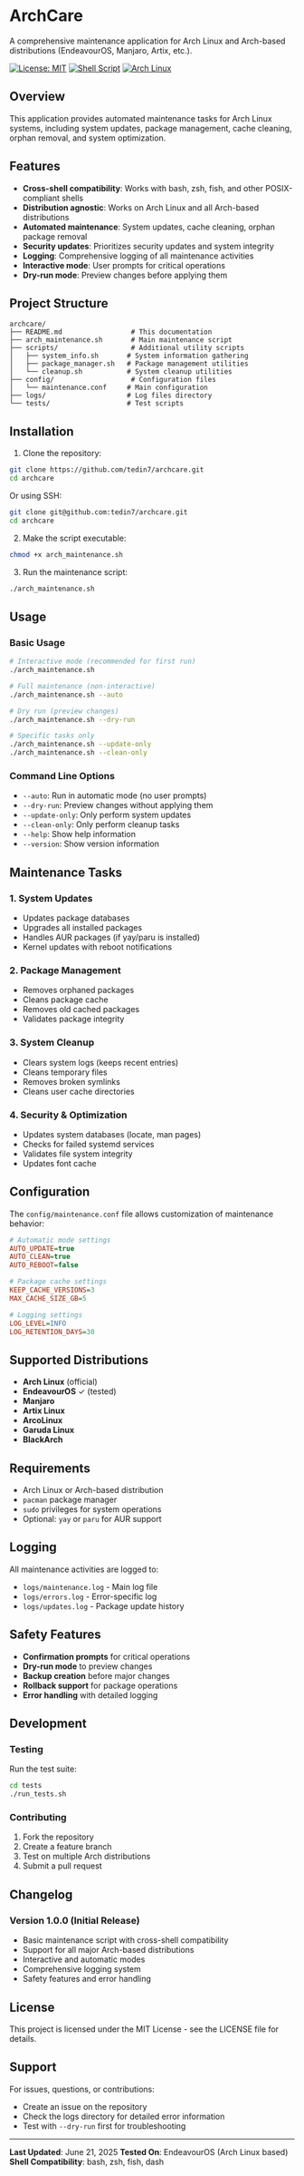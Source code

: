 # ArchCare

A comprehensive maintenance application for Arch Linux and Arch-based distributions (EndeavourOS, Manjaro, Artix, etc.).

[![License: MIT](https://img.shields.io/badge/License-MIT-yellow.svg)](https://opensource.org/licenses/MIT)
[![Shell Script](https://img.shields.io/badge/language-Shell-green.svg)](https://github.com/tedin7/archcare)
[![Arch Linux](https://img.shields.io/badge/platform-Arch%20Linux-blue.svg)](https://archlinux.org/)

## Overview

This application provides automated maintenance tasks for Arch Linux systems, including system updates, package management, cache cleaning, orphan removal, and system optimization.

## Features

- **Cross-shell compatibility**: Works with bash, zsh, fish, and other POSIX-compliant shells
- **Distribution agnostic**: Works on Arch Linux and all Arch-based distributions
- **Automated maintenance**: System updates, cache cleaning, orphan package removal
- **Security updates**: Prioritizes security updates and system integrity
- **Logging**: Comprehensive logging of all maintenance activities
- **Interactive mode**: User prompts for critical operations
- **Dry-run mode**: Preview changes before applying them

## Project Structure

```
archcare/
├── README.md                 # This documentation
├── arch_maintenance.sh       # Main maintenance script
├── scripts/                  # Additional utility scripts
│   ├── system_info.sh       # System information gathering
│   ├── package_manager.sh   # Package management utilities
│   └── cleanup.sh           # System cleanup utilities
├── config/                   # Configuration files
│   └── maintenance.conf     # Main configuration
├── logs/                    # Log files directory
└── tests/                   # Test scripts
```

## Installation

1. Clone the repository:
```bash
git clone https://github.com/tedin7/archcare.git
cd archcare
```

Or using SSH:
```bash
git clone git@github.com:tedin7/archcare.git
cd archcare
```

2. Make the script executable:
```bash
chmod +x arch_maintenance.sh
```

3. Run the maintenance script:
```bash
./arch_maintenance.sh
```

## Usage

### Basic Usage
```bash
# Interactive mode (recommended for first run)
./arch_maintenance.sh

# Full maintenance (non-interactive)
./arch_maintenance.sh --auto

# Dry run (preview changes)
./arch_maintenance.sh --dry-run

# Specific tasks only
./arch_maintenance.sh --update-only
./arch_maintenance.sh --clean-only
```

### Command Line Options

- `--auto`: Run in automatic mode (no user prompts)
- `--dry-run`: Preview changes without applying them
- `--update-only`: Only perform system updates
- `--clean-only`: Only perform cleanup tasks
- `--help`: Show help information
- `--version`: Show version information

## Maintenance Tasks

### 1. System Updates
- Updates package databases
- Upgrades all installed packages
- Handles AUR packages (if yay/paru is installed)
- Kernel updates with reboot notifications

### 2. Package Management
- Removes orphaned packages
- Cleans package cache
- Removes old cached packages
- Validates package integrity

### 3. System Cleanup
- Clears system logs (keeps recent entries)
- Cleans temporary files
- Removes broken symlinks
- Cleans user cache directories

### 4. Security & Optimization
- Updates system databases (locate, man pages)
- Checks for failed systemd services
- Validates file system integrity
- Updates font cache

## Configuration

The `config/maintenance.conf` file allows customization of maintenance behavior:

```ini
# Automatic mode settings
AUTO_UPDATE=true
AUTO_CLEAN=true
AUTO_REBOOT=false

# Package cache settings
KEEP_CACHE_VERSIONS=3
MAX_CACHE_SIZE_GB=5

# Logging settings
LOG_LEVEL=INFO
LOG_RETENTION_DAYS=30
```

## Supported Distributions

- **Arch Linux** (official)
- **EndeavourOS** ✓ (tested)
- **Manjaro**
- **Artix Linux**
- **ArcoLinux**
- **Garuda Linux**
- **BlackArch**

## Requirements

- Arch Linux or Arch-based distribution
- `pacman` package manager
- `sudo` privileges for system operations
- Optional: `yay` or `paru` for AUR support

## Logging

All maintenance activities are logged to:
- `logs/maintenance.log` - Main log file
- `logs/errors.log` - Error-specific log
- `logs/updates.log` - Package update history

## Safety Features

- **Confirmation prompts** for critical operations
- **Dry-run mode** to preview changes
- **Backup creation** before major changes
- **Rollback support** for package operations
- **Error handling** with detailed logging

## Development

### Testing

Run the test suite:
```bash
cd tests
./run_tests.sh
```

### Contributing

1. Fork the repository
2. Create a feature branch
3. Test on multiple Arch distributions
4. Submit a pull request

## Changelog

### Version 1.0.0 (Initial Release)
- Basic maintenance script with cross-shell compatibility
- Support for all major Arch-based distributions
- Interactive and automatic modes
- Comprehensive logging system
- Safety features and error handling

## License

This project is licensed under the MIT License - see the LICENSE file for details.

## Support

For issues, questions, or contributions:
- Create an issue on the repository
- Check the logs directory for detailed error information
- Test with `--dry-run` first for troubleshooting

---

**Last Updated**: June 21, 2025
**Tested On**: EndeavourOS (Arch Linux based)
**Shell Compatibility**: bash, zsh, fish, dash 
